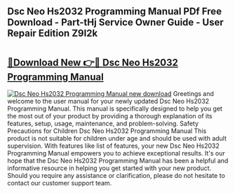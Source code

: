## Dsc Neo Hs2032 Programming Manual PDf Free Download - Part-tHj Service Owner Guide - User Repair Edition Z9I2k

# <h2><a href="http://bc44772.oget.top/?id=Dsc+Neo+Hs2032+Programming+Manual">🔗Download New 👉🔴 Dsc Neo Hs2032 Programming Manual</a></h2>

[![Dsc Neo Hs2032 Programming Manual new download](https://i.imgur.com/5g1atiW.png)](http://bc44772.oget.top/?id=Dsc+Neo+Hs2032+Programming+Manual)
Greetings and welcome to the user manual for your newly updated Dsc Neo Hs2032 Programming Manual. This manual is specifically designed to help you get the most out of your product by providing a thorough explanation of its features, setup, usage, maintenance, and problem-solving. Safety Precautions for Children Dsc Neo Hs2032 Programming Manual This product is not suitable for children under age and should be used with adult supervision. With features like list of features, your new Dsc Neo Hs2032 Programming Manual empowers you to achieve exceptional results. It's our hope that the Dsc Neo Hs2032 Programming Manual has been a helpful and informative resource in helping you get started with your new product. Should you require any assistance or clarification, please do not hesitate to contact our customer support team.
